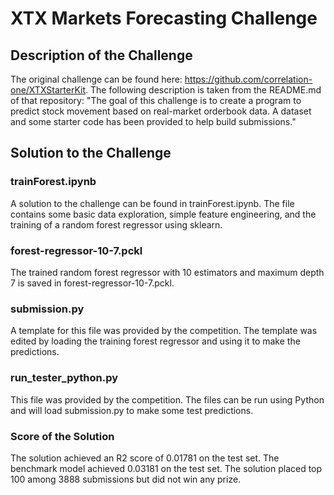 # XTX Markets Forecasting Challenge

## Description of the Challenge

The original challenge can be found here: https://github.com/correlation-one/XTXStarterKit.
The following description is taken from the README.md of that repository:
"The goal of this challenge is to create a program to predict stock movement based on real-market orderbook data. A dataset and some starter code has been provided to help build submissions."

## Solution to the Challenge

### trainForest.ipynb

A solution to the challenge can be found in trainForest.ipynb.
The file contains some basic data exploration, simple feature engineering, and the training of a random forest regressor using sklearn.

### forest-regressor-10-7.pckl

The trained random forest regressor with 10 estimators and maximum depth 7 is saved in forest-regressor-10-7.pckl.

### submission.py

A template for this file was provided by the competition.
The template was edited by loading the training forest regressor and using it to make the predictions.

### run_tester_python.py

This file was provided by the competition.
The files can be run using Python and will load submission.py to make some test predictions.

### Score of the Solution

The solution achieved an R2 score of 0.01781 on the test set.
The benchmark model achieved 0.03181 on the test set.
The solution placed top 100 among 3888 submissions but did not win any prize.
